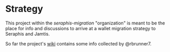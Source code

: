 # Strategy

This project within the *seraphis-migration* "organization" is meant to be the place for info and discussions to arrive at a wallet migration strategy to Seraphis and Jamtis.

So far the project's [wiki](https://github.com/seraphis-migration/strategy/wiki) contains some info collected by @rbrunner7.
